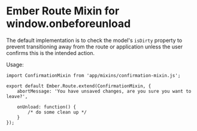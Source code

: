 # Ember Route Mixin for window.onbeforeunload

The default implementation is to check the model's `isDirty` property to
prevent transitioning away from the route or application unless the user
confirms this is the intended action.

Usage:
```
import ConfirmationMixin from 'app/mixins/confirmation-mixin.js';

export default Ember.Route.extend(ConfirmationMixin, {
    abortMessage: 'You have unsaved changes, are you sure you want to leave?',
    
    onUnload: function() {
        /* do some clean up */
    }
});
```
